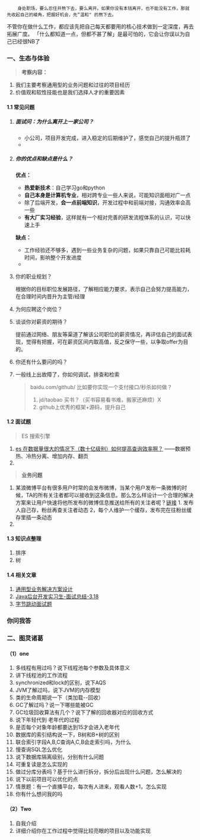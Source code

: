         身处职场，要么忍住并熬下去，要么离开。如果你没有本钱离开，也不能没有工作，那就先收起自己的棱角，把握好机会，先“温和" 的熬下去。

​       不管你在做什么工作，都应该先把自己每天都要用的核心技术做到一定深度，再去拓展广度。 「什么都知道一点，但都不甚了解」是最可怕的，它会让你误以为自己已经很NB了

### 一、生态与体验

> **考察内容：**

1. 我们主要考察通用型的业务问题和过往的项目经历
2. 价值观和软性技能也是我们选择人才的重要因素

#### 1.1 常见问题

1. ##### 面试问：为什么离开上一家公司？

   - 小公司，项目开发完成，进入稳定的后期维护了，感觉自己的提升瓶颈了
   - ​

2. ##### 你的优点和缺点是什么？

   **优点：** 

   - **热爱新技术**：自己学习go和python
   - **自己本身是计算机专业**，相对跨专业一些人来说，可能知识面相对广一点
   - 除了后端开发，**会一点前端知识**，开发过程中和前端对接，沟通效率会高一些
   - **有大厂实习经验**，这样就有一个相对完善的研发流程体系的认识，可以快速上手

   **缺点：** 

   - 工作经验还不够多，遇到一些业务复杂的问题，如果只靠自己可能比较耗时间，影响整个开发进度
   - ​

3. 你的职业规划？

   根据你的目标职位发展路径，了解相应能力要求，表示自己会努力提高能力，在合理时间内晋升为主管/经理

4. 为何应聘这个岗位？

5. 谈谈你对薪资的期待？

   提前通过网络、朋友等渠道了解该公司职位的薪资情况，再评估自己的面试表现，觉得有把握，可在薪资区间内取高值，反之保守一些，以争取offer为目的。

6. 你还有什么要问的吗？

7. 一般线上出故障了，你如何调试，排查和检索

   > baidu.com/github/ 比如要你实现一个支付接口/秒杀如何做？
   >
   > 1. jd/taobao 买书？（买书容易看书难，搬家还麻烦）X
   > 2. github上优秀的框架+源码，提升自己

#### 1.2 面试题

> ES 搜索引擎

1. [es 在数据量很大的情况下（数十亿级别）如何提高查询效率啊？](https://honeypps.com/architect/es-optimize-of-data-query/)  ——数据预热、冷热分离、增加内存、翻页
2. ​

> **业务问题** 

1. 某浪微博平台有很多用户时常的会发布微博，当某个用户发布一条微博的时候，TA的所有关注者都可以接收到这条信息。那么怎么样设计一个合理的解决方案来让用户快速将他所发布的微博信息推送给所有的关注者呢？[链接](https://honeypps.com/architect/bytedance-interview-general-business-solutions/)  1. 发布人自己存，粉丝再查关注者动态   2，每个人维护一个缓存，发布完在往粉丝缓存里插一条动态
2. ​

#### 1.3 知识点整理

1. 排序
2. 树

#### 1.4 相关文章

1. [通用型业务解决方案设计](https://blog.csdn.net/u013256816/article/details/100570732)  
2. [Java后台开发实习生-面试总结-3.18](https://honeypps.com/architect/bytedance-interview-general-business-solutions/)  
3. [字节跳动面试题](https://www.cnblogs.com/yfzhou/p/10306443.html) 



### 你问我答

### 二、图灵诸葛

#### （1）one

1. 多线程有用过吗？说下线程池每个参数及具体意义
2. 讲下线程池的工作流程
3. synchronized和lock的区别，说下AQS
4. JVM了解过吗，说下JVM的内存模型
5. 类的生命周期说一下（类加载--回收）
6. GC了解过吗？说一下哪些能被GC
7. GC垃圾回收算法有几个？说下了解的回收器对应的回收方式
8. 说下年轻代到 老年代的过程
9. 是否每个对象年龄都要达到15才会进入老年代
10. 数据库的索引结构说一下，B树和B+树的区别
11. 联合索引字段A,B,C查询A,C,B会走索引吗，为什么
12. 慢查询SQL怎么优化
13. 说下数据库隔离级别，分别有什么问题
14. 可重复读是怎么实现的
15. 做过分库分表吗？基于什么进行拆分，拆分后出现什么问题，怎么解决的
16. 说下以前项目可以优化的点
17. 情景题：有一个直播平台，每次有人进来，观看人数+1，怎么实现
18. 你有什么想问我的吗

#### （2）Two

1. 自我介绍
2. 详细介绍你在工作过程中觉得比较亮眼的项目以及功能实现